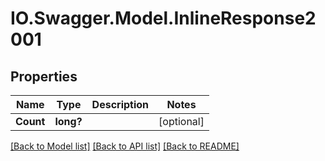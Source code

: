 # IO.Swagger.Model.InlineResponse2001
## Properties

Name | Type | Description | Notes
------------ | ------------- | ------------- | -------------
**Count** | **long?** |  | [optional] 

[[Back to Model list]](../README.md#documentation-for-models) [[Back to API list]](../README.md#documentation-for-api-endpoints) [[Back to README]](../README.md)

